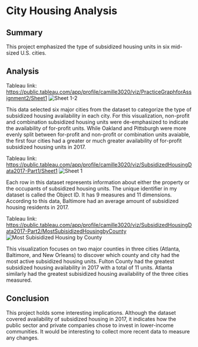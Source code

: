 # City Housing Analysis

## Summary ##

This project emphasized the type of subsidized housing units in six mid-sized U.S. cities. 

## Analysis ##

Tableau link: https://public.tableau.com/app/profile/camille3020/viz/PracticeGraphforAssignment2/Sheet1
![Sheet 1-2](https://user-images.githubusercontent.com/95657458/156282555-8a11022e-9342-4d4c-b92d-3feb68f74996.png)

This data selected six major cities from the dataset to categorize the type of subsidized housing availability in each city. For this visualization, non-profit and combination subsidized housing units were de-emphasized to indicate the availability of for-profit units. While Oakland and Pittsburgh were more evenly split between for-profit and non-profit or combination units avaiable, the first four cities had a greater or much greater availability of for-profit subsidized housing units in 2017. 


Tableau link: https://public.tableau.com/app/profile/camille3020/viz/SubsidizedHousingData2017-Part1/Sheet1
![Sheet 1](https://user-images.githubusercontent.com/95657458/156282486-d46ba22e-d724-4635-b7f6-3b9cca8657ca.png)

Each row in this dataset represents information about either the property or the occupants of subsidized housing units. The unique identifier in my dataset is called the Object ID. It has 9 measures and 11 dimensions. According to this data, Baltimore had an average amount of subsidized housing residents in 2017.


Tableau link: https://public.tableau.com/app/profile/camille3020/viz/SubsidizedHousingData2017-Part2/MostSubisidizedHousingbyCounty
![Most Subisidized Housing by County](https://user-images.githubusercontent.com/95657458/156282954-2b00e9a6-4c11-4782-9e3b-c3c8566eed12.png)

This visualization focuses on two major counties in three cities (Atlanta, Baltimore, and New Orleans) to discover which county and city had the most active subsidized housing units. Fulton County had the greatest subsidized housing availability in 2017 with a total of 11 units. Atlanta similarly had the greatest subisidized housing availability of the three cities measured.

## Conclusion ##
This project holds some interesting implications. Although the dataset covered availability of subsidized housing in 2017, it indicates how the public sector and private companies chose to invest in lower-income communities. It would be interesting to collect more recent data to measure any changes. 

